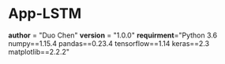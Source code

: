 # App-LSTM
__author__ = "Duo Chen"
__version__ = "1.0.0"
__requirment__="Python 3.6
                numpy==1.15.4
                pandas==0.23.4
                tensorflow==1.14
                keras==2.3
                matplotlib==2.2.2"
